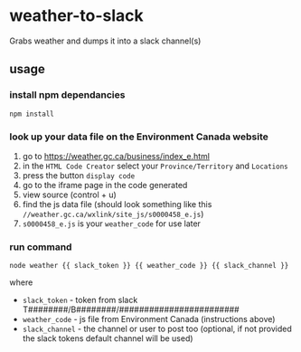 # weather-to-slack
Grabs weather and dumps it into a slack channel(s)

## usage
### install npm dependancies
```
npm install
```
### look up your data file on the Environment Canada website
 1. go to https://weather.gc.ca/business/index_e.html
 2. in the `HTML Code Creator` select your `Province/Territory` and `Locations`
 3. press the button `display code`
 4. go to the iframe page in the code generated
 5. view source (control + u)
 6. find the js data file (should look something like this `//weather.gc.ca/wxlink/site_js/s0000458_e.js`)
 7. `s0000458_e.js` is your `weather_code` for use later
### run command
```
node weather {{ slack_token }} {{ weather_code }} {{ slack_channel }}
```
where
 * `slack_token` - token from slack T########/B########/########################
 * `weather_code` - js file from Environment Canada (instructions above)
 * `slack_channel` - the channel or user to post too (optional, if not provided the slack tokens default channel will be used)
